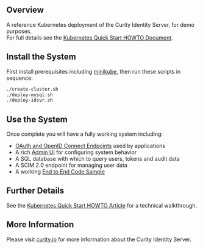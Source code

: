 ## Overview

A reference Kubernetes deployment of the Curity Identity Server, for demo purposes.\
For full details see the [Kubernetes Quick Start HOWTO Document](https://curity.io/resources/learn/kubernetes-quick-start).

## Install the System

First install prerequisites including [minikube](https://minikube.sigs.k8s.io/docs/start/), then run these scripts in sequence:

```bash
./create-cluster.sh
./deploy-mysql.sh
./deploy-idsvr.sh
```

## Use the System

Once complete you will have a fully working system including:

- [OAuth and OpenID Connect Endpoints](https://login.curitylocal.io/oauth/v2/oauth-anonymous/.well-known/openid-configuration) used by applications
- A rich [Admin UI](https://admin.curitylocal.io/admin) for configuring system behavior
- A SQL database with which to query users, tokens and audit data
- A SCIM 2.0 endpoint for managing user data
- A working [End to End Code Sample](https://login.curitylocal.io/demo-client.html)

## Further Details

See the [Kubernetes Quick Start HOWTO Article](https://curity.io/resources/learn/kubernetes-quick-start) for a technical walkthrough.

## More Information

Please visit [curity.io](https://curity.io/) for more information about the Curity Identity Server.


